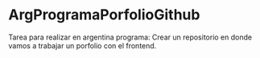 # ArgProgramaPorfolioGithub
Tarea para realizar en argentina programa: Crear un repositorio en donde vamos a trabajar un porfolio con el frontend.
